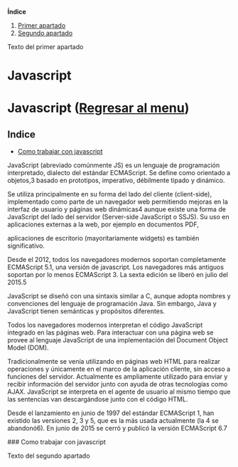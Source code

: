 **Índice**
1. [Primer apartado](#id1)
2. [Segundo apartado](#id2)

<div id='id1'></div>

Texto del primer apartado


# Javascript

# Javascript ([Regresar al menu](/README.md))

## Indice

* [Como trabajar con javascript](#ComoTrabajarConJavaScript)

JavaScript (abreviado comúnmente JS) es un lenguaje de programación interpretado, dialecto del estándar ECMAScript. Se define como orientado a objetos,3​ basado en prototipos, imperativo, débilmente tipado y dinámico.

Se utiliza principalmente en su forma del lado del cliente (client-side), implementado como parte de un navegador web permitiendo mejoras en la interfaz de usuario y páginas web dinámicas4​ aunque existe una forma de JavaScript del lado del servidor (Server-side JavaScript o SSJS). Su uso en aplicaciones externas a la web, por ejemplo en documentos PDF, 

aplicaciones de escritorio (mayoritariamente widgets) es también significativo.

Desde el 2012, todos los navegadores modernos soportan completamente ECMAScript 5.1, una versión de javascript. Los navegadores más antiguos soportan por lo menos ECMAScript 3. La sexta edición se liberó en julio del 2015.5​

JavaScript se diseñó con una sintaxis similar a C, aunque adopta nombres y convenciones del lenguaje de programación Java. Sin embargo, Java y JavaScript tienen semánticas y propósitos diferentes.

Todos los navegadores modernos interpretan el código JavaScript integrado en las páginas web. Para interactuar con una página web se provee al lenguaje JavaScript de una implementación del Document Object Model (DOM).

Tradicionalmente se venía utilizando en páginas web HTML para realizar operaciones y únicamente en el marco de la aplicación cliente, sin acceso a funciones del servidor. Actualmente es ampliamente utilizado para enviar y recibir información del servidor junto con ayuda de otras tecnologías como AJAX. JavaScript se interpreta en el agente de usuario al mismo tiempo que las sentencias van descargándose junto con el código HTML.

Desde el lanzamiento en junio de 1997 del estándar ECMAScript 1, han existido las versiones 2, 3 y 5, que es la más usada actualmente (la 4 se abandonó6​). En junio de 2015 se cerró y publicó la versión ECMAScript 6.7​ 

<div id='ComoTrabajarConJavaScript' />
### Como trabajar con javascript 


<div id='id2'></div>

Texto del segundo apartado

